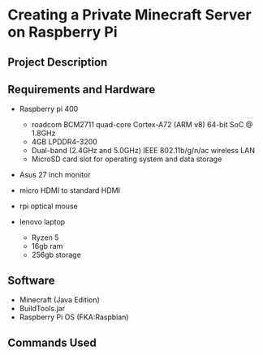 # Creating a Private Minecraft Server on Raspberry Pi

## Project Description

## Requirements and Hardware
* Raspberry pi 400
  * roadcom BCM2711 quad-core Cortex-A72 (ARM v8) 64-bit SoC @ 1.8GHz
  * 4GB LPDDR4-3200
  * Dual-band (2.4GHz and 5.0GHz) IEEE 802.11b/g/n/ac wireless LAN
  * MicroSD card slot for operating system and data storage

* Asus 27 inch monitor
* micro HDMI to standard HDMI
* rpi optical mouse


* lenovo laptop 
  * Ryzen 5 
  * 16gb ram 
  * 256gb storage 

## Software 
* Minecraft (Java Edition)
* BuildTools.jar
* Raspberry Pi OS (FKA:Raspbian)

## Commands Used 

## 
